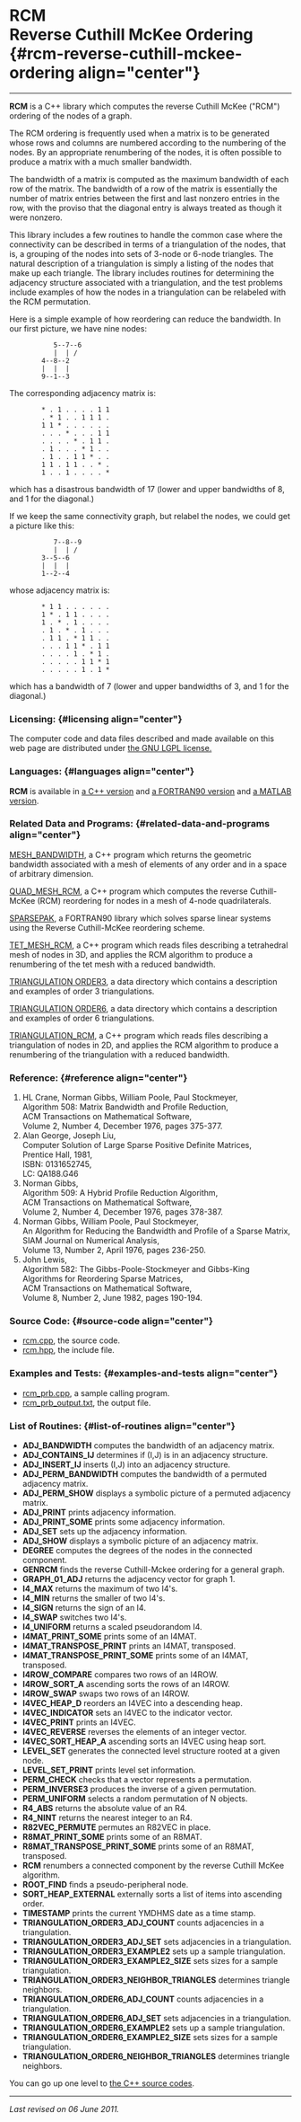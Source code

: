 RCM\
Reverse Cuthill McKee Ordering {#rcm-reverse-cuthill-mckee-ordering align="center"}
==============================

------------------------------------------------------------------------

**RCM** is a C++ library which computes the reverse Cuthill McKee
("RCM") ordering of the nodes of a graph.

The RCM ordering is frequently used when a matrix is to be generated
whose rows and columns are numbered according to the numbering of the
nodes. By an appropriate renumbering of the nodes, it is often possible
to produce a matrix with a much smaller bandwidth.

The bandwidth of a matrix is computed as the maximum bandwidth of each
row of the matrix. The bandwidth of a row of the matrix is essentially
the number of matrix entries between the first and last nonzero entries
in the row, with the proviso that the diagonal entry is always treated
as though it were nonzero.

This library includes a few routines to handle the common case where the
connectivity can be described in terms of a triangulation of the nodes,
that is, a grouping of the nodes into sets of 3-node or 6-node
triangles. The natural description of a triangulation is simply a
listing of the nodes that make up each triangle. The library includes
routines for determining the adjacency structure associated with a
triangulation, and the test problems include examples of how the nodes
in a triangulation can be relabeled with the RCM permutation.

Here is a simple example of how reordering can reduce the bandwidth. In
our first picture, we have nine nodes:

               5--7--6
               |  | /
            4--8--2
            |  |  |
            9--1--3
          

The corresponding adjacency matrix is:

            * . 1 . . . . 1 1
            . * 1 . . 1 1 1 .
            1 1 * . . . . . .
            . . . * . . . 1 1
            . . . . * . 1 1 .
            . 1 . . . * 1 . .
            . 1 . . 1 1 * . .
            1 1 . 1 1 . . * .
            1 . . 1 . . . . *
          

which has a disastrous bandwidth of 17 (lower and upper bandwidths of 8,
and 1 for the diagonal.)

If we keep the same connectivity graph, but relabel the nodes, we could
get a picture like this:

               7--8--9
               |  | /
            3--5--6
            |  |  |
            1--2--4
          

whose adjacency matrix is:

            * 1 1 . . . . . .
            1 * . 1 1 . . . .
            1 . * . 1 . . . .
            . 1 . * . 1 . . .
            . 1 1 . * 1 1 . .
            . . . 1 1 * . 1 1
            . . . . 1 . * 1 .
            . . . . . 1 1 * 1
            . . . . . 1 . 1 *
          

which has a bandwidth of 7 (lower and upper bandwidths of 3, and 1 for
the diagonal.)

### Licensing: {#licensing align="center"}

The computer code and data files described and made available on this
web page are distributed under [the GNU LGPL
license.](../../txt/gnu_lgpl.txt)

### Languages: {#languages align="center"}

**RCM** is available in [a C++ version](../../master/rcm/rcm.md) and
[a FORTRAN90 version](../../f_src/rcm/rcm.md) and [a MATLAB
version](../../m_src/rcm/rcm.md).

### Related Data and Programs: {#related-data-and-programs align="center"}

[MESH\_BANDWIDTH](../../master/mesh_bandwidth/mesh_bandwidth.md), a
C++ program which returns the geometric bandwidth associated with a mesh
of elements of any order and in a space of arbitrary dimension.

[QUAD\_MESH\_RCM](../../master/quad_mesh_rcm/quad_mesh_rcm.md), a C++
program which computes the reverse Cuthill-McKee (RCM) reordering for
nodes in a mesh of 4-node quadrilaterals.

[SPARSEPAK](../../f_src/sparsepak/sparsepak.md), a FORTRAN90 library
which solves sparse linear systems using the Reverse Cuthill-McKee
reordering scheme.

[TET\_MESH\_RCM](../../master/tet_mesh_rcm/tet_mesh_rcm.md), a C++
program which reads files describing a tetrahedral mesh of nodes in 3D,
and applies the RCM algorithm to produce a renumbering of the tet mesh
with a reduced bandwidth.

[TRIANGULATION
ORDER3](../../data/triangulation_order3/triangulation_order3.md), a
data directory which contains a description and examples of order 3
triangulations.

[TRIANGULATION
ORDER6](../../data/triangulation_order6/triangulation_order6.md), a
data directory which contains a description and examples of order 6
triangulations.

[TRIANGULATION\_RCM](../../master/triangulation_rcm/triangulation_rcm.md),
a C++ program which reads files describing a triangulation of nodes in
2D, and applies the RCM algorithm to produce a renumbering of the
triangulation with a reduced bandwidth.

### Reference: {#reference align="center"}

1.  HL Crane, Norman Gibbs, William Poole, Paul Stockmeyer,\
    Algorithm 508: Matrix Bandwidth and Profile Reduction,\
    ACM Transactions on Mathematical Software,\
    Volume 2, Number 4, December 1976, pages 375-377.
2.  Alan George, Joseph Liu,\
    Computer Solution of Large Sparse Positive Definite Matrices,\
    Prentice Hall, 1981,\
    ISBN: 0131652745,\
    LC: QA188.G46
3.  Norman Gibbs,\
    Algorithm 509: A Hybrid Profile Reduction Algorithm,\
    ACM Transactions on Mathematical Software,\
    Volume 2, Number 4, December 1976, pages 378-387.
4.  Norman Gibbs, William Poole, Paul Stockmeyer,\
    An Algorithm for Reducing the Bandwidth and Profile of a Sparse
    Matrix,\
    SIAM Journal on Numerical Analysis,\
    Volume 13, Number 2, April 1976, pages 236-250.
5.  John Lewis,\
    Algorithm 582: The Gibbs-Poole-Stockmeyer and Gibbs-King Algorithms
    for Reordering Sparse Matrices,\
    ACM Transactions on Mathematical Software,\
    Volume 8, Number 2, June 1982, pages 190-194.

### Source Code: {#source-code align="center"}

-   [rcm.cpp](rcm.cpp), the source code.
-   [rcm.hpp](rcm.hpp), the include file.

### Examples and Tests: {#examples-and-tests align="center"}

-   [rcm\_prb.cpp](rcm_prb.cpp), a sample calling program.
-   [rcm\_prb\_output.txt](rcm_prb_output.txt), the output file.

### List of Routines: {#list-of-routines align="center"}

-   **ADJ\_BANDWIDTH** computes the bandwidth of an adjacency matrix.
-   **ADJ\_CONTAINS\_IJ** determines if (I,J) is in an adjacency
    structure.
-   **ADJ\_INSERT\_IJ** inserts (I,J) into an adjacency structure.
-   **ADJ\_PERM\_BANDWIDTH** computes the bandwidth of a permuted
    adjacency matrix.
-   **ADJ\_PERM\_SHOW** displays a symbolic picture of a permuted
    adjacency matrix.
-   **ADJ\_PRINT** prints adjacency information.
-   **ADJ\_PRINT\_SOME** prints some adjacency information.
-   **ADJ\_SET** sets up the adjacency information.
-   **ADJ\_SHOW** displays a symbolic picture of an adjacency matrix.
-   **DEGREE** computes the degrees of the nodes in the connected
    component.
-   **GENRCM** finds the reverse Cuthill-Mckee ordering for a general
    graph.
-   **GRAPH\_01\_ADJ** returns the adjacency vector for graph 1.
-   **I4\_MAX** returns the maximum of two I4's.
-   **I4\_MIN** returns the smaller of two I4's.
-   **I4\_SIGN** returns the sign of an I4.
-   **I4\_SWAP** switches two I4's.
-   **I4\_UNIFORM** returns a scaled pseudorandom I4.
-   **I4MAT\_PRINT\_SOME** prints some of an I4MAT.
-   **I4MAT\_TRANSPOSE\_PRINT** prints an I4MAT, transposed.
-   **I4MAT\_TRANSPOSE\_PRINT\_SOME** prints some of an I4MAT,
    transposed.
-   **I4ROW\_COMPARE** compares two rows of an I4ROW.
-   **I4ROW\_SORT\_A** ascending sorts the rows of an I4ROW.
-   **I4ROW\_SWAP** swaps two rows of an I4ROW.
-   **I4VEC\_HEAP\_D** reorders an I4VEC into a descending heap.
-   **I4VEC\_INDICATOR** sets an I4VEC to the indicator vector.
-   **I4VEC\_PRINT** prints an I4VEC.
-   **I4VEC\_REVERSE** reverses the elements of an integer vector.
-   **I4VEC\_SORT\_HEAP\_A** ascending sorts an I4VEC using heap sort.
-   **LEVEL\_SET** generates the connected level structure rooted at a
    given node.
-   **LEVEL\_SET\_PRINT** prints level set information.
-   **PERM\_CHECK** checks that a vector represents a permutation.
-   **PERM\_INVERSE3** produces the inverse of a given permutation.
-   **PERM\_UNIFORM** selects a random permutation of N objects.
-   **R4\_ABS** returns the absolute value of an R4.
-   **R4\_NINT** returns the nearest integer to an R4.
-   **R82VEC\_PERMUTE** permutes an R82VEC in place.
-   **R8MAT\_PRINT\_SOME** prints some of an R8MAT.
-   **R8MAT\_TRANSPOSE\_PRINT\_SOME** prints some of an R8MAT,
    transposed.
-   **RCM** renumbers a connected component by the reverse Cuthill McKee
    algorithm.
-   **ROOT\_FIND** finds a pseudo-peripheral node.
-   **SORT\_HEAP\_EXTERNAL** externally sorts a list of items into
    ascending order.
-   **TIMESTAMP** prints the current YMDHMS date as a time stamp.
-   **TRIANGULATION\_ORDER3\_ADJ\_COUNT** counts adjacencies in a
    triangulation.
-   **TRIANGULATION\_ORDER3\_ADJ\_SET** sets adjacencies in a
    triangulation.
-   **TRIANGULATION\_ORDER3\_EXAMPLE2** sets up a sample triangulation.
-   **TRIANGULATION\_ORDER3\_EXAMPLE2\_SIZE** sets sizes for a sample
    triangulation.
-   **TRIANGULATION\_ORDER3\_NEIGHBOR\_TRIANGLES** determines triangle
    neighbors.
-   **TRIANGULATION\_ORDER6\_ADJ\_COUNT** counts adjacencies in a
    triangulation.
-   **TRIANGULATION\_ORDER6\_ADJ\_SET** sets adjacencies in a
    triangulation.
-   **TRIANGULATION\_ORDER6\_EXAMPLE2** sets up a sample triangulation.
-   **TRIANGULATION\_ORDER6\_EXAMPLE2\_SIZE** sets sizes for a sample
    triangulation.
-   **TRIANGULATION\_ORDER6\_NEIGHBOR\_TRIANGLES** determines triangle
    neighbors.

You can go up one level to [the C++ source codes](../cpp_src.md).

------------------------------------------------------------------------

*Last revised on 06 June 2011.*
